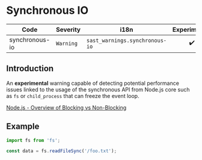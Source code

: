 # Synchronous IO

| Code | Severity | i18n | Experimental |
| --- | --- | --- | :-: |
| synchronous-io | `Warning` | `sast_warnings.synchronous-io` | ✔️ |

## Introduction

An **experimental** warning capable of detecting potential performance issues linked to the usage of the synchronous API from Node.js core such as `fs` or `child_process` that can freeze the event loop. 

[Node.js - Overview of Blocking vs Non-Blocking](https://nodejs.org/en/learn/asynchronous-work/overview-of-blocking-vs-non-blocking)

## Example

```js
import fs from 'fs';

const data = fs.readFileSync('/foo.txt'); 
```